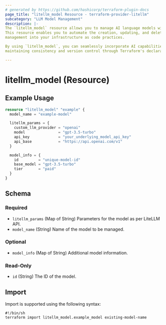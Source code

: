 ```yaml
---
# generated by https://github.com/hashicorp/terraform-plugin-docs
page_title: "litellm_model Resource - terraform-provider-litellm"
subcategory: "LLM Model Management"
description: |-
The `litellm_model` resource allows you to manage AI language models within your LiteLLM Proxy instance using Terraform.
This resource enables you to automate the creation, updating, and deletion of models, integrating AI model lifecycle
management into your infrastructure as code practices.

By using `litellm_model`, you can seamlessly incorporate AI capabilities into your applications and services, while
maintaining consistency and version control through Terraform's declarative configurations.

---
```


# litellm_model (Resource)

## Example Usage

```terraform
resource "litellm_model" "example" {
  model_name = "example-model"

  litellm_params = {
    custom_llm_provider = "openai"
    model               = "gpt-3.5-turbo"
    api_key             = "your_underlying_model_api_key"
    api_base            = "https://api.openai.com/v1"
  }

  model_info = {
    id         = "unique-model-id"
    base_model = "gpt-3.5-turbo"
    tier       = "paid"
  }
}
```

<!-- schema generated by tfplugindocs -->
## Schema

### Required

- `litellm_params` (Map of String) Parameters for the model as per LiteLLM API.
- `model_name` (String) Name of the model to be managed.

### Optional

- `model_info` (Map of String) Additional model information.

### Read-Only

- `id` (String) The ID of the model.

## Import

Import is supported using the following syntax:

```shell
#!/bin/sh
terraform import litellm_model.example_model existing-model-name
```
